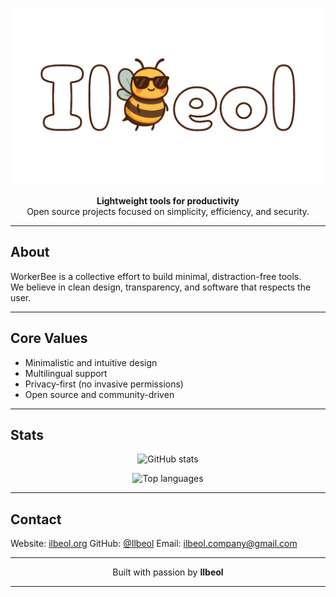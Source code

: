 <p align="center">
  <img src="Text.svg" width="600" alt="WorkerBee Logo">
</p>

<p align="center">
  <b>Lightweight tools for productivity</b><br>
  Open source projects focused on simplicity, efficiency, and security.
</p>

---

## About

WorkerBee is a collective effort to build minimal, distraction-free tools.  
We believe in clean design, transparency, and software that respects the user.  

---

## Core Values

- Minimalistic and intuitive design  
- Multilingual support  
- Privacy-first (no invasive permissions)  
- Open source and community-driven  

---

## Stats

<p align="center">
  <img src="https://github-readme-stats.vercel.app/api?username=Ilbeol&show_icons=true&theme=github_dark" alt="GitHub stats">
</p>

<p align="center">
  <img src="https://github-readme-stats.vercel.app/api/top-langs/?username=Ilbeol&layout=compact&theme=github_dark" alt="Top languages">
</p>

---

## Contact

  Website: [ilbeol.org](https://ilbeol.org)
  GitHub: [@Ilbeol](https://github.com/Ilbeol)
  Email: [ilbeol.company@gmail.com](mailto:ilbeol.company@gmail.com)

---

<p align="center">Built with passion by <b>Ilbeol</b></p>

---
